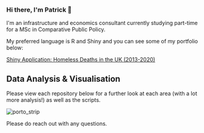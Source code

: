 ### Hi there, I'm Patrick 👋

I'm an infrastructure and economics consultant currently studying part-time for a MSc in Comparative Public Policy. 

My preferred language is R and Shiny and you can see some of my portfolio below:

[Shiny Application: Homeless Deaths in the UK (2013-2020)](https://nearanddistant.shinyapps.io/uk_homless_deaths/)

## Data Analysis & Visualisation
Please view each repository below for a further look at each area (with a lot more analysis!) as well as the scripts.

![porto_strip](https://user-images.githubusercontent.com/79040885/179021058-aaba01d5-f4ff-4976-9354-983f64d85af3.png)

Please do reach out with any questions.

<!--
Anything I don't want to appear.
-->
